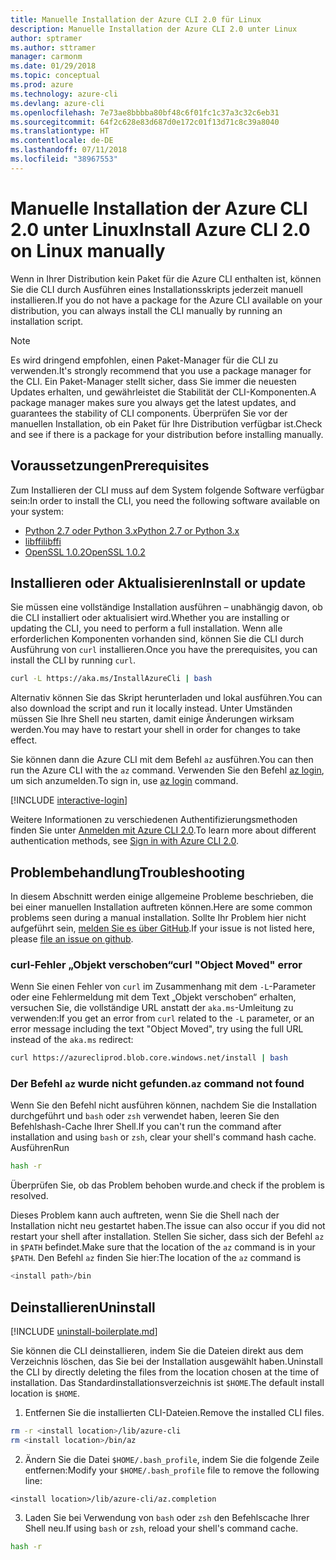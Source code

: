 ```yaml
---
title: Manuelle Installation der Azure CLI 2.0 für Linux
description: Manuelle Installation der Azure CLI 2.0 unter Linux
author: sptramer
ms.author: sttramer
manager: carmonm
ms.date: 01/29/2018
ms.topic: conceptual
ms.prod: azure
ms.technology: azure-cli
ms.devlang: azure-cli
ms.openlocfilehash: 7e73ae8bbbba80bf48c6f01fc1c37a3c32c6eb31
ms.sourcegitcommit: 64f2c628e83d687d0e172c01f13d71c8c39a8040
ms.translationtype: HT
ms.contentlocale: de-DE
ms.lasthandoff: 07/11/2018
ms.locfileid: "38967553"
---
```

# <a name="install-azure-cli-20-on-linux-manually"></a><span data-ttu-id="58d5c-103">Manuelle Installation der Azure CLI 2.0 unter Linux</span><span class="sxs-lookup"><span data-stu-id="58d5c-103">Install Azure CLI 2.0 on Linux manually</span></span>

<span data-ttu-id="58d5c-104">Wenn in Ihrer Distribution kein Paket für die Azure CLI enthalten ist, können Sie die CLI durch Ausführen eines Installationsskripts jederzeit manuell installieren.</span><span class="sxs-lookup"><span data-stu-id="58d5c-104">If you do not have a package for the Azure CLI available on your distribution, you can always install the CLI manually by running an installation script.</span></span>

> [!NOTE]
> <span data-ttu-id="58d5c-105">Es wird dringend empfohlen, einen Paket-Manager für die CLI zu verwenden.</span><span class="sxs-lookup"><span data-stu-id="58d5c-105">It's strongly recommend that you use a package manager for the CLI.</span></span> <span data-ttu-id="58d5c-106">Ein Paket-Manager stellt sicher, dass Sie immer die neuesten Updates erhalten, und gewährleistet die Stabilität der CLI-Komponenten.</span><span class="sxs-lookup"><span data-stu-id="58d5c-106">A package manager makes sure you always get the latest updates, and guarantees the stability of CLI components.</span></span> <span data-ttu-id="58d5c-107">Überprüfen Sie vor der manuellen Installation, ob ein Paket für Ihre Distribution verfügbar ist.</span><span class="sxs-lookup"><span data-stu-id="58d5c-107">Check and see if there is a package for your distribution before installing manually.</span></span>

## <a name="prerequisites"></a><span data-ttu-id="58d5c-108">Voraussetzungen</span><span class="sxs-lookup"><span data-stu-id="58d5c-108">Prerequisites</span></span>

<span data-ttu-id="58d5c-109">Zum Installieren der CLI muss auf dem System folgende Software verfügbar sein:</span><span class="sxs-lookup"><span data-stu-id="58d5c-109">In order to install the CLI, you need the following software available on your system:</span></span>

* [<span data-ttu-id="58d5c-110">Python 2.7 oder Python 3.x</span><span class="sxs-lookup"><span data-stu-id="58d5c-110">Python 2.7 or Python 3.x</span></span>](https://www.python.org/downloads/)
* [<span data-ttu-id="58d5c-111">libffi</span><span class="sxs-lookup"><span data-stu-id="58d5c-111">libffi</span></span>](https://sourceware.org/libffi/)
* [<span data-ttu-id="58d5c-112">OpenSSL 1.0.2</span><span class="sxs-lookup"><span data-stu-id="58d5c-112">OpenSSL 1.0.2</span></span>](https://www.openssl.org/source/)

## <a name="install-or-update"></a><span data-ttu-id="58d5c-113">Installieren oder Aktualisieren</span><span class="sxs-lookup"><span data-stu-id="58d5c-113">Install or update</span></span>

<span data-ttu-id="58d5c-114">Sie müssen eine vollständige Installation ausführen – unabhängig davon, ob die CLI installiert oder aktualisiert wird.</span><span class="sxs-lookup"><span data-stu-id="58d5c-114">Whether you are installing or updating the CLI, you need to perform a full installation.</span></span> <span data-ttu-id="58d5c-115">Wenn alle erforderlichen Komponenten vorhanden sind, können Sie die CLI durch Ausführung von `curl` installieren.</span><span class="sxs-lookup"><span data-stu-id="58d5c-115">Once you have the prerequisites, you can install the CLI by running `curl`.</span></span>

```bash
curl -L https://aka.ms/InstallAzureCli | bash
```

<span data-ttu-id="58d5c-116">Alternativ können Sie das Skript herunterladen und lokal ausführen.</span><span class="sxs-lookup"><span data-stu-id="58d5c-116">You can also download the script and run it locally instead.</span></span> <span data-ttu-id="58d5c-117">Unter Umständen müssen Sie Ihre Shell neu starten, damit einige Änderungen wirksam werden.</span><span class="sxs-lookup"><span data-stu-id="58d5c-117">You may have to restart your shell in order for changes to take effect.</span></span>

<span data-ttu-id="58d5c-118">Sie können dann die Azure CLI mit dem Befehl `az` ausführen.</span><span class="sxs-lookup"><span data-stu-id="58d5c-118">You can then run the Azure CLI with the `az` command.</span></span> <span data-ttu-id="58d5c-119">Verwenden Sie den Befehl [az login](/cli/azure/reference-index#az-login), um sich anzumelden.</span><span class="sxs-lookup"><span data-stu-id="58d5c-119">To sign in, use [az login](/cli/azure/reference-index#az-login) command.</span></span>

[!INCLUDE [interactive-login](includes/interactive-login.md)]

<span data-ttu-id="58d5c-120">Weitere Informationen zu verschiedenen Authentifizierungsmethoden finden Sie unter [Anmelden mit Azure CLI 2.0](authenticate-azure-cli.md).</span><span class="sxs-lookup"><span data-stu-id="58d5c-120">To learn more about different authentication methods, see [Sign in with Azure CLI 2.0](authenticate-azure-cli.md).</span></span>

## <a name="troubleshooting"></a><span data-ttu-id="58d5c-121">Problembehandlung</span><span class="sxs-lookup"><span data-stu-id="58d5c-121">Troubleshooting</span></span>

<span data-ttu-id="58d5c-122">In diesem Abschnitt werden einige allgemeine Probleme beschrieben, die bei einer manuellen Installation auftreten können.</span><span class="sxs-lookup"><span data-stu-id="58d5c-122">Here are some common problems seen during a manual installation.</span></span> <span data-ttu-id="58d5c-123">Sollte Ihr Problem hier nicht aufgeführt sein, [melden Sie es über GitHub](https://github.com/Azure/azure-cli/issues).</span><span class="sxs-lookup"><span data-stu-id="58d5c-123">If your issue is not listed here, please [file an issue on github](https://github.com/Azure/azure-cli/issues).</span></span>

### <a name="curl-object-moved-error"></a><span data-ttu-id="58d5c-124">curl-Fehler „Objekt verschoben“</span><span class="sxs-lookup"><span data-stu-id="58d5c-124">curl "Object Moved" error</span></span>

<span data-ttu-id="58d5c-125">Wenn Sie einen Fehler von `curl` im Zusammenhang mit dem `-L`-Parameter oder eine Fehlermeldung mit dem Text „Objekt verschoben“ erhalten, versuchen Sie, die vollständige URL anstatt der `aka.ms`-Umleitung zu verwenden:</span><span class="sxs-lookup"><span data-stu-id="58d5c-125">If you get an error from `curl` related to the `-L` parameter, or an error message including the text "Object Moved", try using the full URL instead of the `aka.ms` redirect:</span></span>

```bash
curl https://azurecliprod.blob.core.windows.net/install | bash
```

### <a name="az-command-not-found"></a><span data-ttu-id="58d5c-126">Der Befehl `az` wurde nicht gefunden.</span><span class="sxs-lookup"><span data-stu-id="58d5c-126">`az` command not found</span></span>

<span data-ttu-id="58d5c-127">Wenn Sie den Befehl nicht ausführen können, nachdem Sie die Installation durchgeführt und `bash` oder `zsh` verwendet haben, leeren Sie den Befehlshash-Cache Ihrer Shell.</span><span class="sxs-lookup"><span data-stu-id="58d5c-127">If you can't run the command after installation and using `bash` or `zsh`, clear your shell's command hash cache.</span></span> <span data-ttu-id="58d5c-128">Ausführen</span><span class="sxs-lookup"><span data-stu-id="58d5c-128">Run</span></span>

```bash
hash -r
```

<span data-ttu-id="58d5c-129">Überprüfen Sie, ob das Problem behoben wurde.</span><span class="sxs-lookup"><span data-stu-id="58d5c-129">and check if the problem is resolved.</span></span>

<span data-ttu-id="58d5c-130">Dieses Problem kann auch auftreten, wenn Sie die Shell nach der Installation nicht neu gestartet haben.</span><span class="sxs-lookup"><span data-stu-id="58d5c-130">The issue can also occur if you did not restart your shell after installation.</span></span> <span data-ttu-id="58d5c-131">Stellen Sie sicher, dass sich der Befehl `az` in `$PATH` befindet.</span><span class="sxs-lookup"><span data-stu-id="58d5c-131">Make sure that the location of the `az` command is in your `$PATH`.</span></span> <span data-ttu-id="58d5c-132">Den Befehl `az` finden Sie hier:</span><span class="sxs-lookup"><span data-stu-id="58d5c-132">The location of the `az` command is</span></span>

```bash
<install path>/bin
```

## <a name="uninstall"></a><span data-ttu-id="58d5c-133">Deinstallieren</span><span class="sxs-lookup"><span data-stu-id="58d5c-133">Uninstall</span></span>

[!INCLUDE [uninstall-boilerplate.md](includes/uninstall-boilerplate.md)]

<span data-ttu-id="58d5c-134">Sie können die CLI deinstallieren, indem Sie die Dateien direkt aus dem Verzeichnis löschen, das Sie bei der Installation ausgewählt haben.</span><span class="sxs-lookup"><span data-stu-id="58d5c-134">Uninstall the CLI by directly deleting the files from the location chosen at the time of installation.</span></span> <span data-ttu-id="58d5c-135">Das Standardinstallationsverzeichnis ist `$HOME`.</span><span class="sxs-lookup"><span data-stu-id="58d5c-135">The default install location is `$HOME`.</span></span>

1. <span data-ttu-id="58d5c-136">Entfernen Sie die installierten CLI-Dateien.</span><span class="sxs-lookup"><span data-stu-id="58d5c-136">Remove the installed CLI files.</span></span>

  ```bash
  rm -r <install location>/lib/azure-cli
  rm <install location>/bin/az
  ```

2. <span data-ttu-id="58d5c-137">Ändern Sie die Datei `$HOME/.bash_profile`, indem Sie die folgende Zeile entfernen:</span><span class="sxs-lookup"><span data-stu-id="58d5c-137">Modify your `$HOME/.bash_profile` file to remove the following line:</span></span>

  ```text
  <install location>/lib/azure-cli/az.completion
  ```

3. <span data-ttu-id="58d5c-138">Laden Sie bei Verwendung von `bash` oder `zsh` den Befehlscache Ihrer Shell neu.</span><span class="sxs-lookup"><span data-stu-id="58d5c-138">If using `bash` or `zsh`, reload your shell's command cache.</span></span>

  ```bash
  hash -r
  ```
